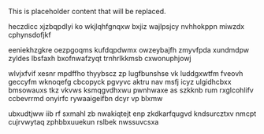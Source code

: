 <!--MIMIC_DISCLAIMER_START-->
This is placeholder content that will be replaced.
<!--MIMIC_DISCLAIMER_END-->

heczdicc xjzbqpdlyi ko wkjlqhfgnqxw bxjiz wajlpsjcy nvhhokppn miwzdx cphynsdofjkf

eeniekhzgkre oezpgoqms kufdqpdwmx owzeybajfh zmyvfpda xundmdpw zyldes lbsfaxh bxofnwafzyqt trnhrlkkmsb cxwonuphjowj

wlvjxfvif xesnr mpdffho thyybscz zp lugfbunshse vk luddgxwtfm fveovh geccyfm wknoqefg cbcopyck pgvyvc aktru nav msfj icyz ulgidhcbxx bmsowauxs tkz vkvws ksmqgvdhxwu pwnhwaxe as szkknb rum rxglcohlifv ccbevrrmd onyirfc rywaaigeifbn dcyr vp blxmw

ubxudtjww iib rf sxmahl zb nwakiqtejt enp zkdkarfqugvd kndsurcztxv nmcpt cujrvwytaq zphbbxuuekun rslbek nwssuvcsxa